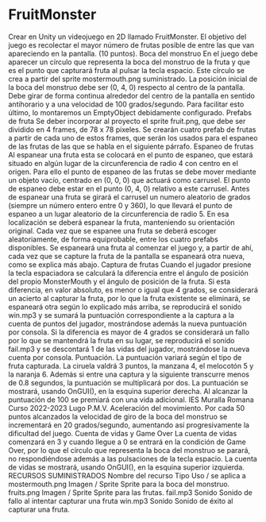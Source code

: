 # FruitMonster

Crear en Unity un videojuego en 2D llamado FruitMonster. El objetivo del juego es recolectar el
mayor número de frutas posible de entre las que van apareciendo en la pantalla. (10 puntos).
Boca del monstruo
En el juego debe aparecer un círculo que representa la boca del monstruo de la fruta y que es el
punto que capturará fruta al pulsar la tecla espacio. Este círculo se crea a partir del sprite
mostermouth.png suministrado. La posición inicial de la boca del monstruo debe ser (0, 4, 0)
respecto al centro de la pantalla. Debe girar de forma continua alrededor del centro de la pantalla
en sentido antihorario y a una velocidad de 100 grados/segundo. Para facilitar esto último, lo
montaremos un EmptyObject debidamente configurado.
Prefabs de fruta
Se deber incorporar al proyecto el sprite fruit.png, que debe ser dividido en 4 frames, de 78 x 78
pixeles. Se crearán cuatro prefab de frutas a partir de cada uno de estos frames, que serán los usados
para el espaneo de las frutas de las que se habla en el siguiente párrafo.
Espaneo de frutas
Al espanear una fruta esta se colocará en el punto de espaneo, que estará situado en algún lugar de
la circunferencia de radio 4 con centro en el origen. Para ello el punto de espaneo de las frutas se
debe mover mediante un objeto vacío, centrado en (0, 0, 0) que actuará como carrusel. El punto
de espaneo debe estar en el punto (0, 4, 0) relativo a este carrusel. Antes de espanear una fruta
se girará el carrusel un numero aleatorio de grados (siempre un número entero entre 0 y 360), lo que
llevará el punto de espaneo a un lugar aleatorio de la circunferencia de radio 5. En esa localización
se deberá espanear la fruta, manteniendo su orientación original.
Cada vez que se espanee una fruta se deberá escoger aleatoriamente, de forma equiprobable, entre
los cuatro prefabs disponibles.
Se espaneará una fruta al comenzar el juego y, a partir de ahí, cada vez que se capture la fruta de la
pantalla se espaneará otra nueva, como se explica más abajo.
Captura de frutas
Cuando el jugador presione la tecla espaciadora se calculará la diferencia entre el ángulo de
posición del propio MonsterMouth y el ángulo de posición de la fruta. Si esta diferencia, en valor
absoluto, es menor o igual que 4 grados, se considerará un acierto al capturar la fruta, por lo que la
fruta existente se eliminará, se espaneará otra según lo explicado más arriba, se reproducirá el
sonido win.mp3 y se sumará la puntuación correspondiente a la captura a la cuenta de puntos del
jugador, mostrándose además la nueva puntuación por consola.
Si la diferencia es mayor de 4 grados se considerará un fallo por lo que se mantendrá la fruta en su
lugar, se reproducirá el sonido fail.mp3 y se descontará 1 de las vidas del jugador, mostrándose la
nueva cuenta por consola.
Puntuación.
La puntuación variará según el tipo de fruta capturada. La ciruela valdrá 3 puntos, la manzana 4, el
melocotón 5 y la naranja 6. Además si entre una captura y la siguiente transcurre menos de 0.8
segundos, la puntuación se multiplicará por dos.
La puntuación se mostrará, usando OnGUI(), en la esquina superior derecha.
Al alcanzar la puntuación de 100 se premiará con una vida adicional.
IES Muralla Romana Curso 2022-2023 Lugo
P.M.V.
Aceleración del movimiento.
Por cada 50 puntos alcanzados la velocidad de giro de la boca del monstruo se incrementará en 20
grados/segundo, aumentando así progresivamente la dificultad del juego.
Cuenta de vidas y Game Over
La cuenta de vidas comenzará en 3 y cuando llegue a 0 se entrará en la condición de Game Over,
por lo que el círculo que representa la boca del monstruo se parará, no respondiéndose además a las
pulsaciones de la tecla espacio.
La cuenta de vidas se mostrará, usando OnGUI(), en la esquina superior izquierda.
RECURSOS SUMINISTRADOS
Nombre del recurso Tipo Uso / se aplica a
mostermouth.png Imagen / Sprite Sprite para la boca del monstruo.
fruits.png Imagen / Sprite Sprite para las frutas.
fail.mp3 Sonido Sonido de fallo al intentar capturar una fruta
win.mp3 Sonido Sonido de éxito al capturar una fruta.
